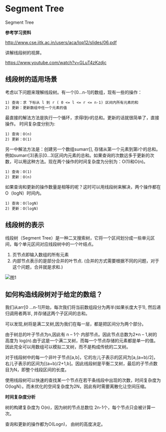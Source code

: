 # Segment Tree
Segment Tree

**参考学习资料**
>
http://www.cse.iitk.ac.in/users/aca/lop12/slides/06.pdf

讲解线段树的视屏。
>
https://www.youtube.com/watch?v=GLuT4zKzdjc

## 线段树的适用场景

考虑以下问题来理解线段树。有一个[0...n-1]的数组，现有一些的操作：

	1) 查询：求 下标从 l 到 r ( 0 <= l <= r <= n-1) 区间内所有元素的和
	2) 更新：更新数组中任一个元素的值

最直接的解法方法是执行一个循环，求得l到r的总和。更新的话就很简单了，直接操作。
时间复杂度分别为:

	1) 查询：O(n)
	2) 更新：O(1)


另一中解法方法是：创建另一个数组sumarr[], 存储从第一个元素到第i个的总和。例如sumarr[3]表示[0...3]区间内元素的总和。如果查询的次数远多于更新的次数，可以用这种方法。现在两个操作的时间复杂度为分别为：O(1)和O(n)。

	1) 查询：O(1)
	2) 更新：O(n)

如果查询和更新的操作数量是相等的呢？这时可以用线段树来解决，两个操作都在O（logN）时间内。
	
	1) 查询：O(logN)
	2) 更新：O(logN)

## 线段树的表示

线段树（Segment Tree）是一种二叉搜索树，它将一个区间划分成一些单元区间，每个单元区间对应线段树中的一个叶结点。

1. 页节点即输入数组的所有元素
2. 内部节点表示的是部分合并的叶节点.  (合并的方式需要根据不同的问题，对于这个问题，合并就是求和.)

![图1](https://github.com/vo01github/Data_Structures/raw/master/pic/SegmentTree1.png)

## 如何构造线段树对于给定的数组？

我们从arr[0 ...n-1]开始，每次我们将当前数组段分为两半(如果长度大于1), 然后递归调用者两半, 并存储这两个子区间的总和。

可以发现,树将是满二叉树,因为我们在每一层，都是把区间分为两个部分。

由于树总的叶子节点为n,因此有 n – 1个 内部节点。因此节点总数为2*n – 1,树的高度为 log(n).由于这是一个满二叉树，而每一个节点存储的元素都是单一的值。因此完全可以用数组可以模拟二叉树，而不是构成传统的二叉树。

对于线段树中的每一个非叶子节点[a,b]，它的左儿子表示的区间为[a,(a+b)/2]，右儿子表示的区间为[(a+b)/2+1,b]。因此线段树是平衡二叉树，最后的子节点数目为N，即整个线段区间的长度。

使用线段树可以快速的查找某一个节点在若干条线段中出现的次数，时间复杂度为O(logN）。而未优化的空间复杂度为2N，因此有时需要离散化让空间压缩。



**时间复杂度分析**

树的构建复杂度为 O(n)，因为树的节点总数位 2n-1个，每个节点只会被计算一次。

查询和更新的操作都为O(Logn)， 由树的高度决定。


		
		